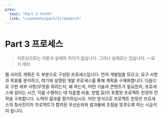 ```yaml
---
prev:
  text: "Part 2 리서치"
  link: "/contents/part/2/research"
---
```


# Part 3 프로세스

> 이론상으로는 이론과 실제의 차이가 없습니다. 그러나 실제로는 있습니다. —요기 베라

웹 사이트 계획은 두 부분으로 구성된 프로세스입니다. 먼저 개발팀을 모으고, 요구 사항과 목표를 분석하고, 여기에 설명된 개발 프로세스를 통해 계획을 구체화합니다. 다음으로 구현 세부 사항(무엇을 하려는지, 왜 하는지, 어떤 기술과 콘텐츠가 필요한지, 프로세스에 걸리는 시간, 이를 수행하는 데 지출할 비용, 방법 등)이 포함된 프로젝트 헌장의 전략을 구축합니다. 노력의 결과를 평가하십시오. 이런 방식으로 프로젝트 헌장은 프로세스의 청사진이자 프로젝트가 합의된 우선순위와 결과물에 초점을 맞추도록 하는 시금석이 됩니다.
